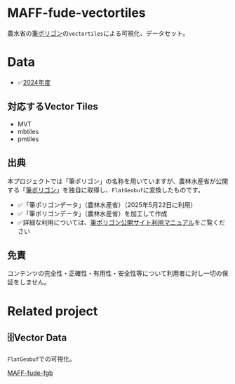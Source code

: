 # MAFF-fude-vectortiles
農水省の[筆ポリゴン](https://www.maff.go.jp/j/tokei/porigon/)の`vectortiles`による可視化、データセット。

# Data
- ✅[2024年度](https://github.com/shinyanakashima/MAFF-fude-vectortiles/releases/)

## 対応するVector Tiles
- MVT
- mbtiles
- pmtiles

## 出典
本プロジェクトでは「筆ポリゴン」の名称を用いていますが、農林水産省が公開する「[筆ポリゴン](https://open.fude.maff.go.jp/)」を独自に取得し、`FlatGeobuf`に変換したものです。

- ✅「筆ポリゴンデータ」（農林水産省）（2025年5月22日に利用）
- ✅「筆ポリゴンデータ」（農林水産省）を加工して作成
- ✅詳細な利用については、[筆ポリゴン公開サイト利用マニュアル](https://opendata.fude.maff.go.jp/筆ポリゴン公開サイト利用マニュアル.pdf)をご覧ください

## 免責
コンテンツの完全性・正確性・有用性・安全性等について利用者に対し一切の保証をしません。

# Related project
## 🗄️Vector Data
`FlatGeobuf`での可視化。

[MAFF-fude-fgb](https://github.com/shinyanakashima/MAFF-fude-fgb)
